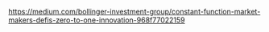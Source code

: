

https://medium.com/bollinger-investment-group/constant-function-market-makers-defis-zero-to-one-innovation-968f77022159